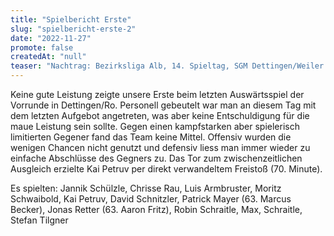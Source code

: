 ```yaml
---
title: "Spielbericht Erste"
slug: "spielbericht-erste-2"
date: "2022-11-27"
promote: false
createdAt: "null"
teaser: "Nachtrag: Bezirksliga Alb, 14. Spieltag, SGM Dettingen/Weiler - SV Walddorf 2:1 (1:0)"
---
```

Keine gute Leistung zeigte unsere Erste beim letzten Auswärtsspiel der Vorrunde in Dettingen/Ro. Personell gebeutelt war man an diesem Tag mit dem letzten Aufgebot angetreten, was aber keine Entschuldigung für die maue Leistung sein sollte. Gegen einen kampfstarken aber spielerisch limitierten Gegener fand das Team keine Mittel. Offensiv wurden die wenigen Chancen nicht genutzt und defensiv liess man immer wieder zu einfache Abschlüsse des Gegners zu. Das Tor zum zwischenzeitlichen Ausgleich erzielte Kai Petruv per direkt verwandeltem Freistoß (70. Minute).

Es spielten: Jannik Schülzle, Chrisse Rau, Luis Armbruster, Moritz Schwaibold, Kai Petruv, David Schnitzler, Patrick Mayer (63. Marcus Becker), Jonas Retter (63. Aaron Fritz), Robin Schraitle, Max, Schraitle, Stefan Tilgner
